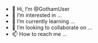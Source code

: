 - 👋 Hi, I’m @GothamUser
- 👀 I’m interested in ...
- 🌱 I’m currently learning ...
- 💞️ I’m looking to collaborate on ...
- 📫 How to reach me ...

<!---
GothamUser/GothamUser is a ✨ special ✨ repository because its `README.md` (this file) appears on your GitHub profile.
You can click the Preview link to take a look at your changes.
--->
